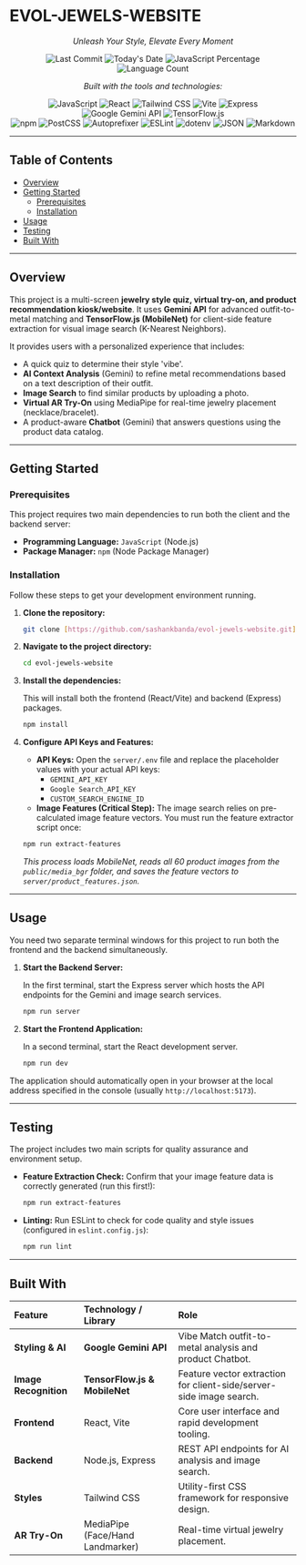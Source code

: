 # EVOL-JEWELS-WEBSITE

*<p align="center">Unleash Your Style, Elevate Every Moment</p>*

<p align="center">
    <img alt="Last Commit" src="https://img.shields.io/github/last-commit/sashankbanda/evol-jewels-website?style=for-the-badge&label=last%20commit&color=555555&logo=github&logoColor=white">
    <img alt="Today's Date" src="https://img.shields.io/badge/today-14%20Oct%202025-05C2E0?style=for-the-badge&color=555555">
    <img alt="JavaScript Percentage" src="https://img.shields.io/badge/javascript-94.3%25-05C2E0?style=for-the-badge&color=555555">
    <img alt="Language Count" src="https://img.shields.io/badge/languages-3-05C2E0?style=for-the-badge&color=555555">
</p>

*<p align="center">Built with the tools and technologies:</p>*

<p align="center">
    <img alt="JavaScript" src="https://img.shields.io/badge/JAVASCRIPT-F7DF1E?style=for-the-badge&logo=javascript&logoColor=black">
    <img alt="React" src="https://img.shields.io/badge/REACT-61DAFB?style=for-the-badge&logo=react&logoColor=black">
    <img alt="Tailwind CSS" src="https://img.shields.io/badge/TAILWIND%20CSS-06B6D4?style=for-the-badge&logo=tailwindcss&logoColor=white">
    <img alt="Vite" src="https://img.shields.io/badge/VITE-646CFF?style=for-the-badge&logo=vite&logoColor=white">
    <img alt="Express" src="https://img.shields.io/badge/EXPRESS-000000?style=for-the-badge&logo=express&logoColor=white">
    <img alt="Google Gemini API" src="https://img.shields.io/badge/GEMINI%20API-4285F4?style=for-the-badge&logo=google&logoColor=white">
    <img alt="TensorFlow.js" src="https://img.shields.io/badge/TENSORFLOW%20JS-FF6F00?style=for-the-badge&logo=tensorflow&logoColor=white">
    <br>
    <img alt="npm" src="https://img.shields.io/badge/NPM-CB3837?style=for-the-badge&logo=npm&logoColor=white">
    <img alt="PostCSS" src="https://img.shields.io/badge/POSTCSS-DD3A0A?style=for-the-badge&logo=postcss&logoColor=white">
    <img alt="Autoprefixer" src="https://img.shields.io/badge/AUTOPREFIXER-CC3A23?style=for-the-badge&logo=autoprefixer&logoColor=white">
    <img alt="ESLint" src="https://img.shields.io/badge/ESLINT-4B32C3?style=for-the-badge&logo=eslint&logoColor=white">
    <img alt="dotenv" src="https://img.shields.io/badge/DOTENV-D2B948?style=for-the-badge&logo=dotenv&logoColor=black">
    <img alt="JSON" src="https://img.shields.io/badge/JSON-000000?style=for-the-badge&logo=json&logoColor=white">
    <img alt="Markdown" src="https://img.shields.io/badge/MARKDOWN-000000?style=for-the-badge&logo=markdown&logoColor=white">
</p>

---

## Table of Contents

* [Overview](#overview)
* [Getting Started](#getting-started)
    * [Prerequisites](#prerequisites)
    * [Installation](#installation)
* [Usage](#usage)
* [Testing](#testing)
* [Built With](#built-with)

---

## Overview

This project is a multi-screen **jewelry style quiz, virtual try-on, and product recommendation kiosk/website**. It uses **Gemini API** for advanced outfit-to-metal matching and **TensorFlow.js (MobileNet)** for client-side feature extraction for visual image search (K-Nearest Neighbors).

It provides users with a personalized experience that includes:

* A quick quiz to determine their style 'vibe'.
* **AI Context Analysis** (Gemini) to refine metal recommendations based on a text description of their outfit.
* **Image Search** to find similar products by uploading a photo.
* **Virtual AR Try-On** using MediaPipe for real-time jewelry placement (necklace/bracelet).
* A product-aware **Chatbot** (Gemini) that answers questions using the product data catalog.

---

## Getting Started

### Prerequisites

This project requires two main dependencies to run both the client and the backend server:

* **Programming Language:** `JavaScript` (Node.js)
* **Package Manager:** `npm` (Node Package Manager)

### Installation

Follow these steps to get your development environment running.

1.  **Clone the repository:**

    ```bash
    git clone [https://github.com/sashankbanda/evol-jewels-website.git](https://github.com/sashankbanda/evol-jewels-website.git)
    ```

2.  **Navigate to the project directory:**

    ```bash
    cd evol-jewels-website
    ```

3.  **Install the dependencies:**

    This will install both the frontend (React/Vite) and backend (Express) packages.

    ```bash
    npm install
    ```

4.  **Configure API Keys and Features:**

    * **API Keys:** Open the `server/.env` file and replace the placeholder values with your actual API keys:
        * `GEMINI_API_KEY`
        * `Google Search_API_KEY`
        * `CUSTOM_SEARCH_ENGINE_ID`
    * **Image Features (Critical Step):** The image search relies on pre-calculated image feature vectors. You must run the feature extractor script once:

    ```bash
    npm run extract-features
    ```

    *This process loads MobileNet, reads all 60 product images from the `public/media_bgr` folder, and saves the feature vectors to `server/product_features.json`.*

---

## Usage

You need two separate terminal windows for this project to run both the frontend and the backend simultaneously.

1.  **Start the Backend Server:**

    In the first terminal, start the Express server which hosts the API endpoints for the Gemini and image search services.

    ```bash
    npm run server
    ```

2.  **Start the Frontend Application:**

    In a second terminal, start the React development server.

    ```bash
    npm run dev
    ```

The application should automatically open in your browser at the local address specified in the console (usually `http://localhost:5173`).

---

## Testing

The project includes two main scripts for quality assurance and environment setup.

* **Feature Extraction Check:** Confirm that your image feature data is correctly generated (run this first!):

    ```bash
    npm run extract-features
    ```

* **Linting:** Run ESLint to check for code quality and style issues (configured in `eslint.config.js`):

    ```bash
    npm run lint
    ```

---

## Built With

| Feature | Technology / Library | Role |
| :--- | :--- | :--- |
| **Styling & AI** | **Google Gemini API** | Vibe Match outfit-to-metal analysis and product Chatbot.|
| **Image Recognition** | **TensorFlow.js & MobileNet** | Feature vector extraction for client-side/server-side image search.|
| **Frontend** | React, Vite | Core user interface and rapid development tooling.|
| **Backend** | Node.js, Express | REST API endpoints for AI analysis and image search.|
| **Styles** | Tailwind CSS | Utility-first CSS framework for responsive design.|
| **AR Try-On** | MediaPipe (Face/Hand Landmarker) | Real-time virtual jewelry placement.|